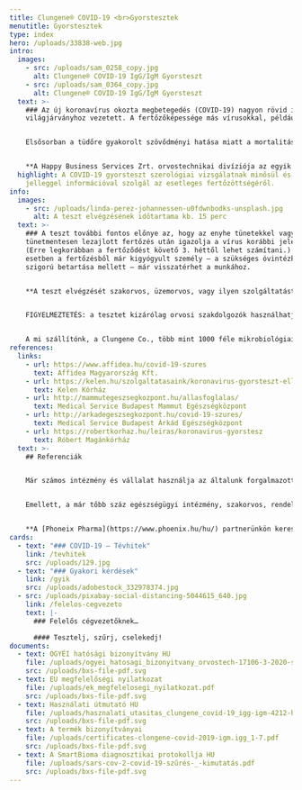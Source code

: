 ```yaml
---
title: Clungene® COVID-19 <br>Gyorstesztek
menutitle: Gyorstesztek
type: index
hero: /uploads/33838-web.jpg
intro:
  images:
    - src: /uploads/sam_0258_copy.jpg
      alt: Clungene® COVID-19 IgG/IgM Gyorsteszt
    - src: /uploads/sam_0364_copy.jpg
      alt: Clungene® COVID-19 IgG/IgM Gyorsteszt
  text: >-
    ### Az új koronavírus okozta megbetegedés (COVID-19) nagyon rövid idő alatt
    világjárványhoz vezetett. A fertőzőképessége más vírusokkal, például az influenza-típusúakkal összehasonlítva sokkal magasabb.


    Elsősorban a tüdőre gyakorolt szövődményi hatása miatt a mortalitása is sokkal magasabb, mint számos más vírusé, ráadásul a kórokozó a nyárias időjárást is jól tolerálja, és bizonyos felületeken megtapadva akár napokig fertőzőképes marad.


    **A Happy Business Services Zrt. orvostechnikai divíziója az egyik jelentős importőre a COVID-19 szerológiai gyorstesztnek.** Már több szállítmányunk beérkezett az országba, melynek egy részét az Állami Egészségügyi Ellátó Központon keresztül a magyar államnak, a többit egészségügyi intézmények részére szállítottuk le. Jelentős tételben vásároltak már nagy munkáltatók, valamint egyes városok vezetőségei is a gyorstesztekből.
  highlight: A COVID-19 gyorsteszt szerológiai vizsgálatnak minősül és tájékoztató
    jelleggel információval szolgál az esetleges fertőzöttségéről.
info:
  images:
    - src: /uploads/linda-perez-johannessen-u0fdwnbodks-unsplash.jpg
      alt: A teszt elvégzésének időtartama kb. 15 perc
  text: >-
    ### A teszt további fontos előnye az, hogy az enyhe tünetekkel vagy akár
    tünetmentesen lezajlott fertőzés után igazolja a vírus korábbi jelenlétét.
    (Erre legkorábban a fertőződést követő 3. héttől lehet számítani.) Ilyen
    esetben a fertőzésből már kigyógyult személy – a szükséges óvintézkedések
    szigorú betartása mellett – már visszatérhet a munkához.


    **A teszt elvégzését szakorvos, üzemorvos, vagy ilyen szolgáltatást nyújtó szolgáltató (üzemegészségügyi szolgálat) szakemberei végezhetik. Időtartama kb. 15 perc.**


    FIGYELMEZTETÉS: a tesztet kizárólag orvosi szakdolgozók használhatják! Annak otthoni használatra, illetve önellenőrzési célra történő értékesítése tilos! *[A vonatkozó jogi háttérről itt tájékozódhat.](https://covid-19.hbs.hu/miert-nincsenek-a-piacon-otthoni-hasznalatra-is-alkalmas-covid-19-tesztek)*


    A mi szállítónk, a Clungene Co., több mint 1000 féle mikrobiológiai teszt anyagot és készterméket gyárt, óriási cég, az egyik legnagyobb Kínában. Cégünk exkluzív disztribútora Magyarország területén. Európában Belgium, Németország, Hollandia, Olaszország, Litvánia, Egyesült Királyság, Svájc, Spanyolország, Románia, Dánia, Franciaország, Lengyelország, Svédország, Portugália, Írország, Észtország, Bulgária és Törökország vásárolt már a gyár tesztjeiből.
references:
  links:
    - url: https://www.affidea.hu/covid-19-szures
      text: Affidea Magyarország Kft.
    - url: https://kelen.hu/szolgaltatasaink/koronavirus-gyorsteszt-ellenanyag-vizsgalat/
      text: Kelen Kórház
    - url: http://mammutegeszsegkozpont.hu/allasfoglalas/
      text: Medical Service Budapest Mammut Egészségközpont
    - url: http://arkadegeszsegkozpont.hu/covid-19-szures/
      text: Medical Service Budapest Árkád Egészségközpont
    - url: https://robertkorhaz.hu/leiras/koronavirus-gyorstesz
      text: Róbert Magánkórház
  text: >-
    ## Referenciák


    Már számos intézmény és vállalat használja az általunk forgalmazott **Clungene® COVID-19 IgG/IgM Gyorsteszt** Kazettát. Ezek közül közöljük – a teljesség igénye nélkül – néhány internetes elérhetőségét.


    Emellett, a már tőbb száz egészségügyi intézmény, szakorvos, rendelőintézet, idősek otthona, magán kórház, vállatok és intézmények is az általunk forgalmazott gyorstesztekkel dolgoznak.


    **A [Phoneix Pharma](https://www.phoenix.hu/hu/) partnerünkön keresztül a teszt kapható az ország összes gyógyszertárában.**
cards:
  - text: "### COVID-19 – Tévhitek"
    link: /tevhitek
    src: /uploads/129.jpg
  - text: "### Gyakori kérdések"
    link: /gyik
    src: /uploads/adobestock_332978374.jpg
  - src: /uploads/pixabay-social-distancing-5044615_640.jpg
    link: /felelos-cegvezeto
    text: |-
      ### Felelős cégvezetőknek…

      #### Tesztelj, szűrj, cselekedj!
documents:
  - text: OGYÉI hatósági bizonyítvány HU
    file: /uploads/ogyei_hatosagi_bizonyitvany_orvostech-17106-3-2020-szghbv_alairt-1.pdf
    src: /uploads/bxs-file-pdf.svg
  - text: EU megfelelőségi nyilatkozat
    file: /uploads/ek_megfelelosegi_nyilatkozat.pdf
    src: /uploads/bxs-file-pdf.svg
  - text: Használati útmutató HU
    file: /uploads/hasznalati_utasitas_clungene_covid-19_igg-igm-4212-hu-v4.pdf
    src: /uploads/bxs-file-pdf.svg
  - text: A termék bizonyítványai
    file: /uploads/certificates-clongene-covid-2019-igm.igg_1-7.pdf
    src: /uploads/bxs-file-pdf.svg
  - text: A SmartBioma diagnosztikai protokollja HU
    file: /uploads/sars-cov-2-covid-19-szűrés-_-kimutatás.pdf
    src: /uploads/bxs-file-pdf.svg
---
```

